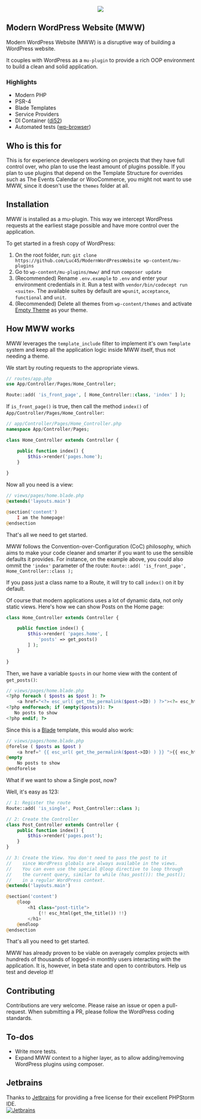 <p align="center"><img src="http://dev.lucasbustamante.com.br/mww-logo.svg"></p>

## Modern WordPress Website (MWW)

Modern WordPress Website (MWW) is a disruptive way of building a WordPress website.

It couples with WordPress as a `mu-plugin` to provide a rich OOP environment to build a clean and solid application. 

### Highlights

- Modern PHP
- PSR-4
- Blade Templates
- Service Providers
- DI Container ([di52](https://github.com/lucatume/di52))
- Automated tests ([wp-browser](https://github.com/lucatume/wp-browser))

## Who is this for
This is for experience developers working on projects that they have full control over, who plan to use the least amount of plugins possible. If you plan to use plugins that depend on the Template Structure for overrides such as The Events Calendar or WooCommerce, you might not want to use MWW, since it doesn't use the `themes` folder at all.

## Installation

MWW is installed as a mu-plugin. This way we intercept WordPress requests at the earliest stage possible and have more control over the application.

To get started in a fresh copy of WordPress:

1. On the root folder, run: `git clone https://github.com/Luc45/ModernWordPressWebsite wp-content/mu-plugins`
2. Go to `wp-content/mu-plugins/mww/` and run `composer update` 
3. (Recommended) Rename `.env.example` to `.env` and enter your environment credentials in it. Run a test with `vendor/bin/codecept run <suite>`. The available suites by default are `wpunit`, `acceptance`, `functional` and `unit`.
4. (Recommended) Delete all themes from `wp-content/themes` and activate [Empty Theme](https://github.com/Luc45/EmptyTheme/archive/master.zip) as your theme.

## How MWW works

MWW leverages the `template_include` filter to implement it's own `Template` system and keep all the application logic inside MWW itself, thus not needing a theme.

We start by routing requests to the appropriate views.

```php
// routes/app.php
use App/Controller/Pages/Home_Controller;

Route::add( 'is_front_page', [ Home_Controller::class, 'index' ] );
```

If `is_front_page()` is true, then call the method `index()` of `App/Controller/Pages/Home_Controller`:

```php
// app/Controller/Pages/Home_Controller.php
namespace App/Controller/Pages;

class Home_Controller extends Controller {

    public function index() {
        $this->render('pages.home');
    }
    
}
```

Now all you need is a view:

```php
// views/pages/home.blade.php
@extends('layouts.main')

@section('content')
    I am the homepage!
@endsection

```

That's all we need to get started.

MWW follows the Convention-over-Configuration (CoC) philosophy, which aims to make your code cleaner and smarter if you want to use the sensible defaults it provides. For instance, on the example above, you could also ommit the `'index'` parameter of the route: `Route::add( 'is_front_page', Home_Controller::class );`

If you pass just a class name to a Route, it will try to call `index()` on it by default.

Of course that modern applications uses a lot of dynamic data, not only static views. Here's how we can show Posts on the Home page:

```php
class Home_Controller extends Controller {

    public function index() {
        $this->render( 'pages.home', [
            'posts' => get_posts()
        ] );
    }
    
}
```
Then, we have a variable `$posts` in our home view with the content of `get_posts()`:
```php
// views/pages/home.blade.php
<?php foreach ( $posts as $post ): ?>
    <a href="<?= esc_url( get_the_permalink($post->ID) ) ?>"><?= esc_html( $post->post_title ) ?></a>
<?php endforeach; if (empty($posts)): ?>
   No posts to show
<?php endif; ?>
```

Since this is a [Blade](https://laravel.com/docs/blade) template, this would also work:

```php
// views/pages/home.blade.php
@forelse ( $posts as $post )
    <a href=" {{ esc_url( get_the_permalink($post->ID) ) }} ">{{ esc_html($post->post_title) }}</a>
@empty
    No posts to show
@endforelse
```

What if we want to show a Single post, now?

Well, it's easy as 123:

```php
// 1: Register the route
Route::add( 'is_single', Post_Controller::class );

// 2: Create the Controller
class Post_Controller extends Controller {
    public function index() {
        $this->render('pages.post');
    }
}

// 3: Create the View. You don't need to pass the post to it
//    since WordPress globals are always available in the views.
//    You can even use the special @loop directive to loop through
//    the current query, similar to while (has_post()): the_post();
//    in a regular WordPress context.
@extends('layouts.main')

@section('content')
    @loop
        <h1 class="post-title">
            {!! esc_html(get_the_title()) !!}
        </h1>
    @endloop
@endsection
```


That's all you need to get started.

MWW has already proven to be viable on averagely complex projects with hundreds of thousands of logged-in monthly users interacting with the application. It is, however, in beta state and open to contributors. Help us test and develop it! 

## Contributing

Contributions are very welcome. Please raise an issue or open a pull-request. When submitting a PR, please follow the WordPress coding standards.

## To-dos

- Write more tests.
- Expand MWW context to a higher layer, as to allow adding/removing WordPress plugins using composer.

## Jetbrains

Thanks to [Jetbrains](https://www.jetbrains.com) for providing a free license for their excellent PHPStorm IDE.  
<a href="https://www.jetbrains.com">
  <img src="https://upload.wikimedia.org/wikipedia/commons/1/1a/JetBrains_Logo_2016.svg" alt="Jetbrains">
</a>
